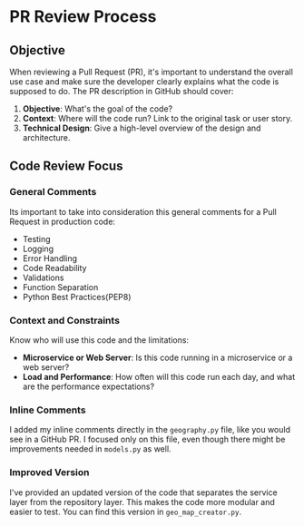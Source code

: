 # PR Review Process

## Objective

When reviewing a Pull Request (PR), it's important to understand the overall use case and make sure the developer clearly explains what the code is supposed to do. 
The PR description in GitHub should cover:

1. **Objective**: What's the goal of the code?
2. **Context**: Where will the code run? Link to the original task or user story.
3. **Technical Design**: Give a high-level overview of the design and architecture.

## Code Review Focus

### General Comments

Its important to take into consideration this general comments for a Pull Request in production code:
- Testing
- Logging
- Error Handling
- Code Readability
- Validations
- Function Separation
- Python Best Practices(PEP8)

### Context and Constraints

Know who will use this code and the limitations:

- **Microservice or Web Server**: Is this code running in a microservice or a web server?
- **Load and Performance**: How often will this code run each day, and what are the performance expectations?

### Inline Comments

I added my inline comments directly in the `geography.py` file, like you would see in a GitHub PR. I focused only on this file, even though there might be improvements needed in `models.py` as well.

### Improved Version

I've provided an updated version of the code that separates the service layer from the repository layer. This makes the code more modular and easier to test. You can find this version in `geo_map_creator.py`.

